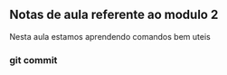 ## Notas de aula referente ao modulo 2

Nesta aula estamos aprendendo comandos bem uteis 


### git commit